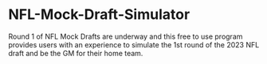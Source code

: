 # NFL-Mock-Draft-Simulator
Round 1 of NFL Mock Drafts are underway and this free to use program provides users with an experience to simulate the 1st round of the 2023 NFL draft and be the GM for their home team.
